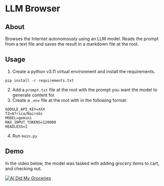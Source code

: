 # LLM Browser
## About
Browses the Internet autonomously using an LLM model. Reads the prompt from a text file and saves the result in a markdown file at the root.

## Usage
1. Create a python v3.11 virtual environment and install the requirements.
```
pip install -r requirements.txt
```
2. Add a `prompt.txt` file at the root with the prompt you want the model to generate content for.
3. Create a `.env` file at the root with in the following format:
```
GOOGLE_API_KEY=XXX
TZ=Africa/Nairobi
MODEL=gemini
MAX_INPUT_TOKENS=120000
HEADLESS=1
```
4. Run `main.py`

## Demo
In the video below, the model was tasked with adding grocery items to cart, and checking out.

[![AI Did My Groceries](https://github.com/user-attachments/assets/d9359085-bde6-41d4-aa4e-6520d0221872)](https://www.youtube.com/watch?v=L2Ya9PYNns8)